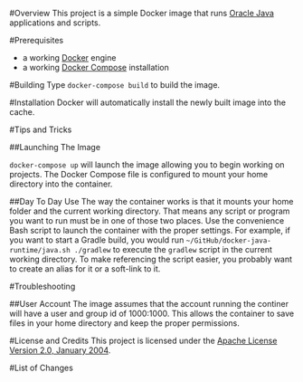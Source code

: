 #Overview
This project is a simple Docker image that runs [Oracle Java](http://www.oracle.com/technetwork/java/index.html) applications and scripts.

#Prerequisites
* a working [Docker](http://docker.io) engine
* a working [Docker Compose](http://docker.io) installation

#Building
Type `docker-compose build` to build the image.

#Installation
Docker will automatically install the newly built image into the cache.

#Tips and Tricks

##Launching The Image

`docker-compose up` will launch the image allowing you to begin working on projects. The Docker Compose file is 
configured to mount your home directory into the container.  

##Day To Day Use
The way the container works is that it mounts your home folder and the current working directory.  That means any script or
program you want to run must be in one of those two places.  Use the convenience Bash script to launch the container with
the proper settings.  For example, if you want to start a Gradle build, you would run `~/GitHub/docker-java-runtime/java.sh ./gradlew`
to execute the `gradlew` script in the current working directory.  To make referencing the script easier, you probably want to
create an alias for it or a soft-link to it.

#Troubleshooting

##User Account
The image assumes that the account running the continer will have a user and group id of 1000:1000.  This allows the container 
to save files in your home directory and keep the proper permissions.

#License and Credits
This project is licensed under the [Apache License Version 2.0, January 2004](http://www.apache.org/licenses/).

#List of Changes

